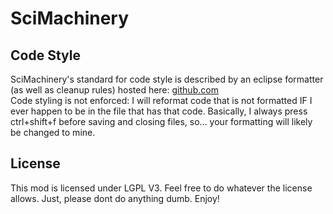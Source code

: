 <h1>SciMachinery</h1>
<h2>Code Style</h2>
SciMachinery's standard for code style is described by an eclipse formatter (as well as cleanup rules) hosted here: <a href="https://github.com/sci4me/EclipseTools">github.com</a><br/>Code styling is not enforced: I will reformat code that is not formatted IF I ever happen to be in the file that has that code. Basically, I always press ctrl+shift+f before saving and closing files, so... your formatting will likely be changed to mine.<br/>

<h2>License</h2>
This mod is licensed under LGPL V3. Feel free to do whatever the license allows. Just, please dont do anything dumb. Enjoy!
